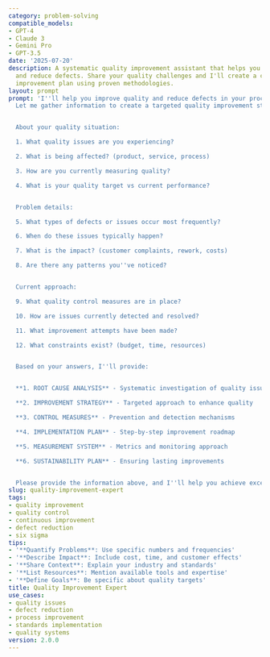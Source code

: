 ```yaml
---
category: problem-solving
compatible_models:
- GPT-4
- Claude 3
- Gemini Pro
- GPT-3.5
date: '2025-07-20'
description: A systematic quality improvement assistant that helps you enhance quality
  and reduce defects. Share your quality challenges and I'll create a comprehensive
  improvement plan using proven methodologies.
layout: prompt
prompt: 'I''ll help you improve quality and reduce defects in your processes or products.
  Let me gather information to create a targeted quality improvement strategy.


  About your quality situation:

  1. What quality issues are you experiencing?

  2. What is being affected? (product, service, process)

  3. How are you currently measuring quality?

  4. What is your quality target vs current performance?


  Problem details:

  5. What types of defects or issues occur most frequently?

  6. When do these issues typically happen?

  7. What is the impact? (customer complaints, rework, costs)

  8. Are there any patterns you''ve noticed?


  Current approach:

  9. What quality control measures are in place?

  10. How are issues currently detected and resolved?

  11. What improvement attempts have been made?

  12. What constraints exist? (budget, time, resources)


  Based on your answers, I''ll provide:


  **1. ROOT CAUSE ANALYSIS** - Systematic investigation of quality issues

  **2. IMPROVEMENT STRATEGY** - Targeted approach to enhance quality

  **3. CONTROL MEASURES** - Prevention and detection mechanisms

  **4. IMPLEMENTATION PLAN** - Step-by-step improvement roadmap

  **5. MEASUREMENT SYSTEM** - Metrics and monitoring approach

  **6. SUSTAINABILITY PLAN** - Ensuring lasting improvements


  Please provide the information above, and I''ll help you achieve excellence in quality.'
slug: quality-improvement-expert
tags:
- quality improvement
- quality control
- continuous improvement
- defect reduction
- six sigma
tips:
- '**Quantify Problems**: Use specific numbers and frequencies'
- '**Describe Impact**: Include cost, time, and customer effects'
- '**Share Context**: Explain your industry and standards'
- '**List Resources**: Mention available tools and expertise'
- '**Define Goals**: Be specific about quality targets'
title: Quality Improvement Expert
use_cases:
- quality issues
- defect reduction
- process improvement
- standards implementation
- quality systems
version: 2.0.0
---
```

